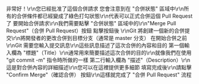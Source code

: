 非常好！\r\n您已經批准了這個合併請求
您會注意到在 "合併狀態" 區域中\r\n所有的合併條件都已經變成了綠色打勾狀態\r\n代表可以正式合併這個 Pull Request 了
要開始合併請求\r\n我們需要點擊 "合併狀態" 區域中的\r\n"Merge Pull Request"（合併 Pull Request）按鈕
點擊按鈕後 \r\nGit 將創建一個新的合併提交\r\n將開發者的更改合併到目標分支（通常是 master 分支）
在開始合併之前\r\nGit 需要您輸入提交訊息\r\n這些訊息描述了這次合併的內容和目的
第一個輸入欄為 "標題"（Title）\r\n通常用來簡要描述這次合併的目的\r\n就像我們在使用 "git commit -m" 指令時所做的一樣
第二行輸入欄為 "描述"（Description）\r\n這是對合併內容的詳細描述\r\n您可以在這裡提供更多細節
填寫完成後\r\n請點擊 "Confirm Merge"（確認合併） 按鈕\r\n這樣就完成了 "合併 Pull Request" 流程
